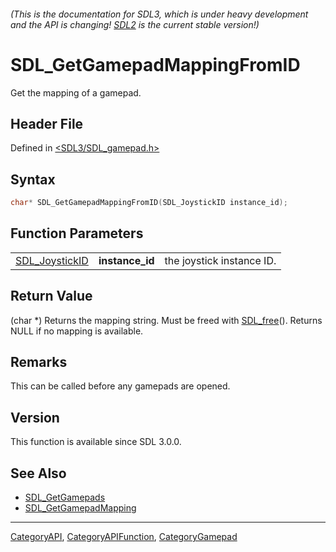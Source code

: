 ###### (This is the documentation for SDL3, which is under heavy development and the API is changing! [SDL2](https://wiki.libsdl.org/SDL2/) is the current stable version!)
# SDL_GetGamepadMappingFromID

Get the mapping of a gamepad.

## Header File

Defined in [<SDL3/SDL_gamepad.h>](https://github.com/libsdl-org/SDL/blob/main/include/SDL3/SDL_gamepad.h)

## Syntax

```c
char* SDL_GetGamepadMappingFromID(SDL_JoystickID instance_id);
```

## Function Parameters

|                                  |                 |                           |
| -------------------------------- | --------------- | ------------------------- |
| [SDL_JoystickID](SDL_JoystickID) | **instance_id** | the joystick instance ID. |

## Return Value

(char *) Returns the mapping string. Must be freed with
[SDL_free](SDL_free)(). Returns NULL if no mapping is available.

## Remarks

This can be called before any gamepads are opened.

## Version

This function is available since SDL 3.0.0.

## See Also

- [SDL_GetGamepads](SDL_GetGamepads)
- [SDL_GetGamepadMapping](SDL_GetGamepadMapping)

----
[CategoryAPI](CategoryAPI), [CategoryAPIFunction](CategoryAPIFunction), [CategoryGamepad](CategoryGamepad)

